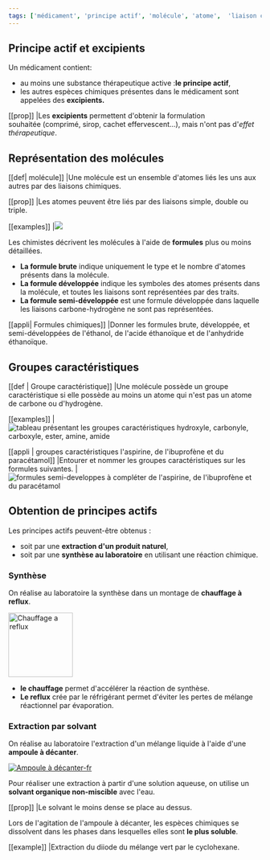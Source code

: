 ```yaml
---
tags: ['médicament', 'principe actif', 'molécule', 'atome',  'liaison chimique', 'extraction', 'synthèse']
---
```


<!--
**BO 2010 : Les médicaments : **un médicament générique et un médicament
« princeps » contiennent un même principe actif mais se différencient
par leur formulation.

Analyser la formulation d'un médicament.

Pratiquer une démarche expérimentale pour montrer qu'une espèce active
interagit avec le milieu dans lequel elle se trouve (nature du solvant,
pH).

Représenter des formules développées et semi-développées correspondant à
des modèles moléculaires.

Utiliser des modèles moléculaires et des logiciels de représentation.

Repérer la présence d'un groupe caractéristique dans une formule
développée.
 -->

## Principe actif et excipients

Un médicament contient:

- au moins une substance thérapeutique active :**le principe actif**,
- les autres espèces chimiques présentes dans le médicament sont appelées des **excipients.**

[[prop]]
|Les **excipients** permettent d'obtenir la formulation souhaitée (comprimé, sirop, cachet effervescent...), mais n'ont pas d'*effet thérapeutique*.

## Représentation des molécules

[[def| molécule]]
|Une molécule est un ensemble d'atomes liés les uns aux autres par des liaisons chimiques.

[[prop]]
|Les atomes peuvent être liés par des liaisons simple, double ou triple.

[[examples]]
|![](./images/modeles-moleculaires.png)

Les chimistes décrivent les molécules à l'aide de **formules** plus ou
moins détaillées.

- **La formule brute** indique uniquement le type et le nombre d'atomes présents dans la molécule.
- **La formule développée** indique les symboles des atomes présents dans la molécule, et toutes les liaisons sont représentées par des traits.
- **La formule semi-développée** est une formule développée dans laquelle les liaisons carbone-hydrogène ne sont pas représentées.

[[appli| Formules chimiques]]
|Donner les formules brute, développée, et semi-développées de l'éthanol, de l'acide éthanoïque et de l'anhydride éthanoïque.

## Groupes caractéristiques

[[def | Groupe caractéristique]]
|Une molécule possède un groupe caractéristique si elle possède au moins un atome qui n'est pas un atome de carbone ou d'hydrogène.

[[examples]]
|![tableau présentant les groupes caractéristiques hydroxyle, carbonyle, carboxyle, ester, amine, amide](images/tableau-groupes-caracteristiques.png)

[[appli | groupes caractéristiques l'aspirine, de l'ibuprofène et du paracétamol]]
|Entourer et nommer les groupes caractéristiques sur les formules suivantes.
|![formules semi-developpes à compléter de l'aspirine, de l'ibuprofène et du paracétamol](./images/formules-semi-developpes-antalgiques.png)

## Obtention de principes actifs

Les principes actifs peuvent-être obtenus :

- soit par une **extraction d'un produit naturel**,
- soit par une **synthèse au laboratoire** en utilisant une réaction chimique.

### Synthèse

On réalise au laboratoire la synthèse dans un montage de **chauffage à reflux**.

<a title="By The original uploader was K!roman at French Wikipedia. (Transferred from fr.wikipedia to Commons.) [CC SA 1.0 (http://creativecommons.org/licenses/sa/1.0/)], via Wikimedia Commons" href="https://commons.wikimedia.org/wiki/File:Chauffage_a_reflux.png"><img class="center" width="128" alt="Chauffage a reflux" src="https://upload.wikimedia.org/wikipedia/commons/6/6c/Chauffage_a_reflux.png"></a>

- **le chauffage** permet d'accélérer la réaction de synthèse.
- **Le reflux** crée par le réfrigérant permet d'éviter les pertes de mélange réactionnel par évaporation.

### Extraction par solvant

On réalise au laboratoire l'extraction d'un mélange liquide à l'aide d'une **ampoule à décanter**.

<a title="By Shakki (Derivative work from Image:Ampoule à décanter.svg.) [GFDL (http://www.gnu.org/copyleft/fdl.html), CC-BY-SA-3.0 (http://creativecommons.org/licenses/by-sa/3.0/) or CC BY-SA 2.5 (https://creativecommons.org/licenses/by-sa/2.5)], via Wikimedia Commons" href="https://commons.wikimedia.org/wiki/File:Ampoule_%C3%A0_d%C3%A9canter-fr.svg">
<img class="center width="128" alt="Ampoule à décanter-fr" src="https://upload.wikimedia.org/wikipedia/commons/thumb/4/4f/Ampoule_%C3%A0_d%C3%A9canter-fr.svg/128px-Ampoule_%C3%A0_d%C3%A9canter-fr.svg.png"/></a>

Pour réaliser une extraction à partir d'une solution aqueuse, on utilise un **solvant organique non-miscible** avec l'eau.

[[prop]]
|Le solvant le moins dense se place au dessus.

Lors de l'agitation de l'ampoule à décanter, les espèces chimiques se dissolvent dans les phases dans lesquelles elles sont **le plus soluble**.

[[example]]
|Extraction du diiode du mélange vert par le cyclohexane.

<!--
## La chromatographie

La chromatographie permet de **séparer** les constituants d'un mélange
en fonction de leur solubilité dans un solvant(l'éluant).

[[example]]
|Chromatogramme de l'actron(M) comparé à l'aspirine(A), le paracétamol(P), et la Caféine(Ça).

![](images/2-Les molécules de médicaments/Pictures/100002010000034A000004A8AA38E1F8E9AC5284.png)

Le chromatogramme obtenu permet :

- par** lecture verticale** de connaître le nombre de constituants
  présents dans le dépôt.
- Par **lecture horizontale** d'identifier les constituants du mélange
  par comparaison avec des espèces chimiques connues.

## Notion d'isomérie

[[def | Des molécules isomères sont des molécules qui ont la même formule brute mais pour lesquelles les atomes sont liées différemment entre eux.]]
|

[[example]]
|Exemple : Isomères de formule :[]{.image} -->
